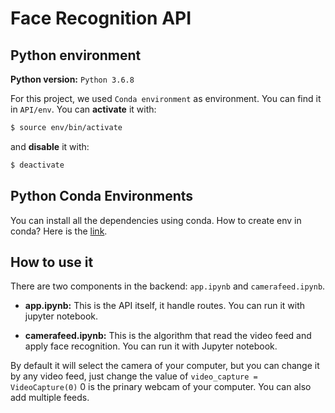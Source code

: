 # Face Recognition API

## Python environment

**Python version:** `Python 3.6.8`

For this project, we used `Conda environment` as environment.
You can find it in `API/env`.
You can **activate** it with: 
```bash
$ source env/bin/activate
```
and **disable** it with:
```bash
$ deactivate
```

## Python Conda Environments

You can install all the dependencies using conda.
How to create env in conda?
Here is the [link](https://conda.io/projects/conda/en/latest/user-guide/tasks/manage-environments.html#creating-an-environment-with-commands).


## How to use it

There are two components in the backend: `app.ipynb` and `camerafeed.ipynb`.

* **app.ipynb:** This is the API itself, it handle routes. You can run it with jupyter notebook.


* **camerafeed.ipynb:** This is the algorithm that read the video feed and apply face recognition. You can run it 
with Jupyter notebook.

By default it will select the camera of your computer, but you can change it by any video feed, just change the value of `video_capture = VideoCapture(0)` 0 is the prinary webcam of your computer. You can also add multiple feeds.
